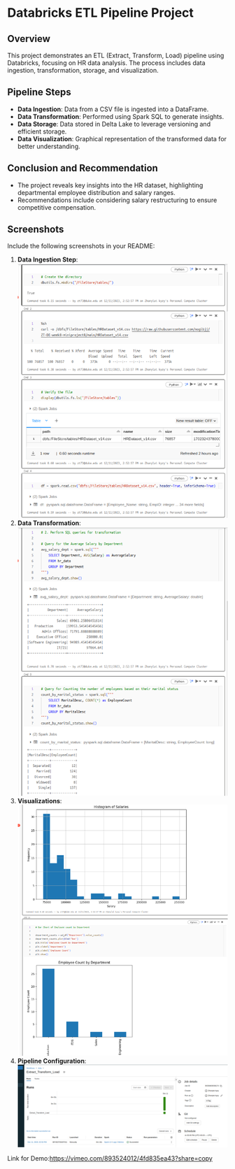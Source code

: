 # Databricks ETL Pipeline Project

## Overview
This project demonstrates an ETL (Extract, Transform, Load) pipeline using Databricks, focusing on HR data analysis. The process includes data ingestion, transformation, storage, and visualization.

## Pipeline Steps
- **Data Ingestion**: Data from a CSV file is ingested into a DataFrame.
- **Data Transformation**: Performed using Spark SQL to generate insights.
- **Data Storage**: Data stored in Delta Lake to leverage versioning and efficient storage.
- **Data Visualization**: Graphical representation of the transformed data for better understanding.

## Conclusion and Recommendation
- The project reveals key insights into the HR dataset, highlighting departmental employee distribution and salary ranges.
- Recommendations include considering salary restructuring to ensure competitive compensation.

## Screenshots
Include the following screenshots in your README:
1. **Data Ingestion Step**:![Alt text for the image](Images/Data_ingestion.png)
3. **Data Transformation**:![Alt text for the image](Images/Data_transformation.png)
4. **Visualizations**:![Alt text for the image](Images/Visualizations.png)
5. **Pipeline Configuration**:![Alt text for the image](Images/Pipeline_configuration.png)

Link for Demo:https://vimeo.com/893524012/4fd835ea43?share=copy
